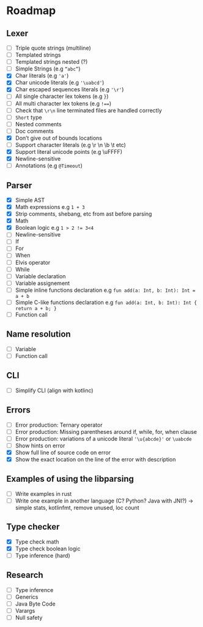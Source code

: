 # Roadmap

## Lexer

- [ ] Triple quote strings (multiline)
- [ ] Templated strings
- [ ] Templated strings nested (?)
- [ ] Simple Strings (e.g `“abc”`)
- [x] Char literals (e.g `'a'`)
- [x] Char unicode literals (e.g `'\uabcd'`)
- [x] Char escaped sequences literals (e.g `'\r'`)
- [ ] All single character lex tokens (e.g `}`)
- [ ] All multi character lex tokens (e.g `!==`)
- [ ] Check that `\r\n` line terminated files are handled correctly
- [ ] `Short` type
- [ ] Nested comments
- [ ] Doc comments
- [x] Don’t give out of bounds locations
- [ ] Support character literals (e.g \r \n \b \t etc)
- [x] Support literal unicode points (e.g \uFFFF)
- [x] Newline-sensitive
- [ ] Annotations (e.g `@Timeout`)

## Parser

- [x] Simple AST
- [x] Math expressions e.g  `1 + 3`
- [x] Strip comments, shebang, etc from ast before parsing
- [x] Math
- [x] Boolean logic e.g `1 > 2 != 3<4`
- [ ] Newline-sensitive
- [ ] If
- [ ] For
- [ ] When
- [ ] Elvis operator
- [ ] While
- [ ] Variable declaration
- [ ] Variable assignement
- [ ] Simple inline functions declaration e.g `fun add(a: Int, b: Int): Int = a + b`
- [ ] Simple C-like functions declaration e.g `fun add(a: Int, b: Int): Int { return a + b; }`
- [ ] Function call

## Name resolution

- [ ] Variable
- [ ] Function call

## CLI

- [ ] Simplify CLI (align with kotlinc)

## Errors

- [ ] Error production: Ternary operator
- [ ] Error production: Missing parentheses around if, while, for, when clause
- [ ] Error production: variations of a unicode literal `'\u{abcde}'` or `\uabcde`
- [ ] Show hints on error
- [x] Show full line of source code on error
- [x] Show the exact location on the line of the error with description

## Examples of using the libparsing

- [ ] Write examples in rust
- [ ] Write one example in another language (C? Python? Java with JNI?) -> simple stats, kotlinfmt, remove unused, loc count

## Type checker

- [x] Type check math
- [x] Type check boolean logic
- [ ] Type inference (hard)

## Research
- [ ] Type inference
- [ ] Generics
- [ ] Java Byte Code
- [ ] Varargs
- [ ] Null safety
